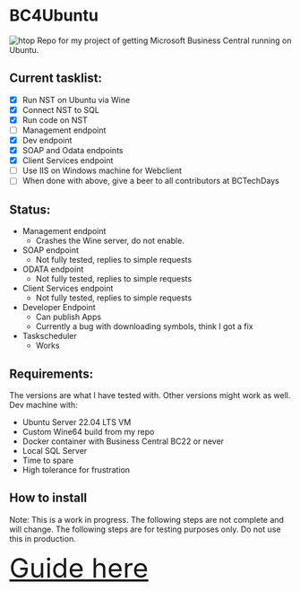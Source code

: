 # BC4Ubuntu
![htop](https://user-images.githubusercontent.com/3491765/219025165-7099dc7e-fac7-4f83-a6d4-f83e67472161.png)
Repo for my project of getting Microsoft Business Central running on Ubuntu.

## Current tasklist: 
- [x] Run NST on Ubuntu via Wine
- [x] Connect NST to SQL
- [x] Run code on NST
- [ ] Management endpoint
- [X] Dev endpoint
- [X] SOAP and Odata endpoints
- [X] Client Services endpoint
- [ ] Use IIS on Windows machine for Webclient
- [ ] When done with above, give a beer to all contributors at BCTechDays

## Status:
- Management endpoint
	* Crashes the Wine server, do not enable.
- SOAP endpoint
	* Not fully tested, replies to simple requests
- ODATA endpoint
	* Not fully tested, replies to simple requests
- Client Services endpoint
	* Not fully tested, replies to simple requests
- Developer Endpoint
	* Can publish Apps
	* Currently a bug with downloading symbols, think I got a fix
- Taskscheduler
	* Works

## Requirements:
The versions are what I have tested with. Other versions might work as well.
Dev machine with:
- Ubuntu Server 22.04 LTS VM
- Custom Wine64 build from my repo
- Docker container with Business Central BC22 or never
- Local SQL Server
- Time to spare
- High tolerance for frustration

## How to install
Note: This is a work in progress. The following steps are not complete and will change. The following steps are for testing purposes only. Do not use this in production.

<font size="10">[Guide here](../main/HOW%20TO.md)</font>
